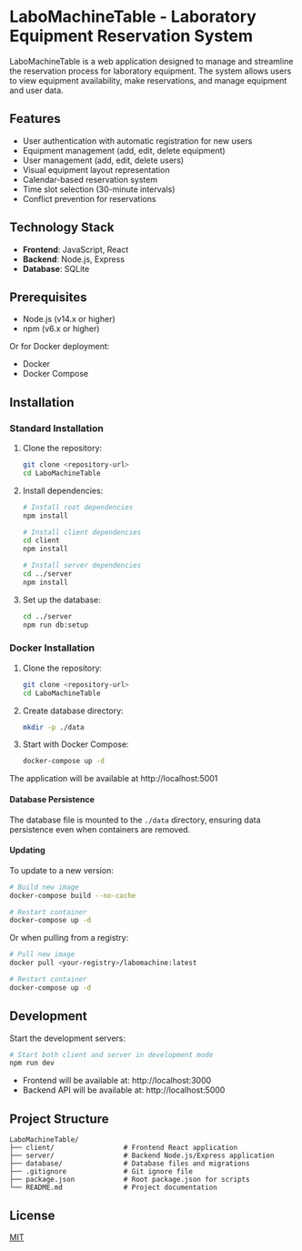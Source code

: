 # LaboMachineTable - Laboratory Equipment Reservation System

LaboMachineTable is a web application designed to manage and streamline the reservation process for laboratory equipment. The system allows users to view equipment availability, make reservations, and manage equipment and user data.

## Features

- User authentication with automatic registration for new users
- Equipment management (add, edit, delete equipment)
- User management (add, edit, delete users)
- Visual equipment layout representation
- Calendar-based reservation system
- Time slot selection (30-minute intervals)
- Conflict prevention for reservations

## Technology Stack

- **Frontend**: JavaScript, React
- **Backend**: Node.js, Express
- **Database**: SQLite

## Prerequisites

- Node.js (v14.x or higher)
- npm (v6.x or higher)

Or for Docker deployment:

- Docker
- Docker Compose

## Installation

### Standard Installation

1. Clone the repository:
   ```bash
   git clone <repository-url>
   cd LaboMachineTable
   ```

2. Install dependencies:
   ```bash
   # Install root dependencies
   npm install

   # Install client dependencies
   cd client
   npm install

   # Install server dependencies
   cd ../server
   npm install
   ```

3. Set up the database:
   ```bash
   cd ../server
   npm run db:setup
   ```

### Docker Installation

1. Clone the repository:
   ```bash
   git clone <repository-url>
   cd LaboMachineTable
   ```

2. Create database directory:
   ```bash
   mkdir -p ./data
   ```

3. Start with Docker Compose:
   ```bash
   docker-compose up -d
   ```

The application will be available at http://localhost:5001

#### Database Persistence

The database file is mounted to the `./data` directory, ensuring data persistence even when containers are removed.

#### Updating

To update to a new version:

```bash
# Build new image
docker-compose build --no-cache

# Restart container
docker-compose up -d
```

Or when pulling from a registry:

```bash
# Pull new image
docker pull <your-registry>/labomachine:latest

# Restart container
docker-compose up -d
```

## Development

Start the development servers:

```bash
# Start both client and server in development mode
npm run dev
```

- Frontend will be available at: http://localhost:3000
- Backend API will be available at: http://localhost:5000

## Project Structure

```
LaboMachineTable/
├── client/                 # Frontend React application
├── server/                 # Backend Node.js/Express application
├── database/               # Database files and migrations
├── .gitignore              # Git ignore file
├── package.json            # Root package.json for scripts
└── README.md               # Project documentation
```

## License

[MIT](LICENSE)
